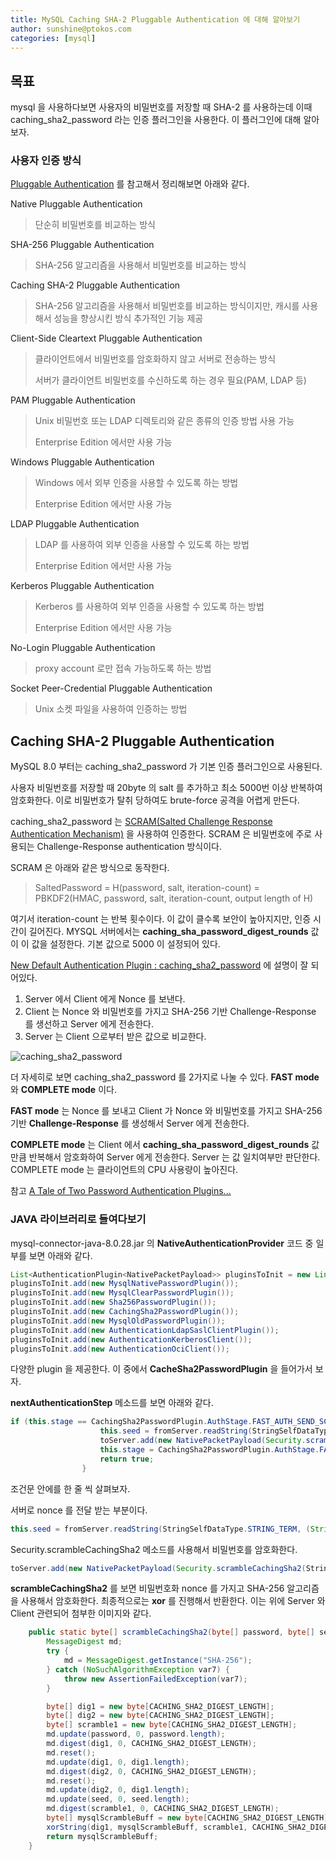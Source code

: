 ```yaml
---
title: MySQL Caching SHA-2 Pluggable Authentication 에 대해 알아보기
author: sunshine@ptokos.com
categories: [mysql]
---
```



## 목표
mysql 을 사용하다보면 사용자의 비밀번호를 저장할 때 SHA-2 를 사용하는데 이때 caching_sha2_password 라는 인증 플러그인을 사용한다. 이 플러그인에 대해 알아보자.

### 사용자 인증 방식
[Pluggable Authentication](https://dev.mysql.com/doc/refman/8.0/en/pluggable-authentication.html) 를 참고해서 정리해보면 아래와 같다.

Native Pluggable Authentication
> 단순히 비밀번호를 비교하는 방식

SHA-256 Pluggable Authentication
> SHA-256 알고리즘을 사용해서 비밀번호를 비교하는 방식

Caching SHA-2 Pluggable Authentication
> SHA-256 알고리즘을 사용해서 비밀번호를 비교하는 방식이지만, 캐시를 사용해서 성능을 향상시킨 방식
> 추가적인 기능 제공

Client-Side Cleartext Pluggable Authentication
> 클라이언트에서 비밀번호를 암호화하지 않고 서버로 전송하는 방식
> 
> 서버가 클라이언트 비밀번호를 수신하도록 하는 경우 필요(PAM, LDAP 등)

PAM Pluggable Authentication
> Unix 비밀번호 또는 LDAP 디렉토리와 같은 종류의 인증 방법 사용 가능
> 
> Enterprise Edition 에서만 사용 가능

Windows Pluggable Authentication
> Windows 에서 외부 인증을 사용할 수 있도록 하는 방법
> 
> Enterprise Edition 에서만 사용 가능

LDAP Pluggable Authentication
> LDAP 를 사용하여 외부 인증을 사용할 수 있도록 하는 방법
> 
> Enterprise Edition 에서만 사용 가능

Kerberos Pluggable Authentication
> Kerberos 를 사용하여 외부 인증을 사용할 수 있도록 하는 방법
> 
> Enterprise Edition 에서만 사용 가능

No-Login Pluggable Authentication
> proxy account 로만 접속 가능하도록 하는 방법

Socket Peer-Credential Pluggable Authentication
> Unix 소켓 파일을 사용하여 인증하는 방법


## Caching SHA-2 Pluggable Authentication
MySQL 8.0 부터는 caching_sha2_password 가 기본 인증 플러그인으로 사용된다.

사용자 비밀번호를 저장할 때 20byte 의 salt 를 추가하고 최소 5000번 이상 반복하여 암호화한다.
이로 비밀번호가 탈취 당하여도 brute-force 공격을 어렵게 만든다.

caching_sha2_password 는 [SCRAM(Salted Challenge Response Authentication Mechanism)](https://en.wikipedia.org/wiki/Salted_Challenge_Response_Authentication_Mechanism) 을 사용하여 인증한다.
SCRAM 은 비밀번호에 주로 사용되는 Challenge-Response authentication 방식이다. 

SCRAM 은 아래와 같은 방식으로 동작한다.
> SaltedPassword = H(password, salt, iteration-count) = PBKDF2(HMAC, password, salt, iteration-count, output length of H)

여기서 iteration-count 는 반복 횟수이다. 이 값이 클수록 보안이 높아지지만, 인증 시간이 길어진다.
MYSQL 서버에서는 **caching_sha_password_digest_rounds** 값이 이 값을 설정한다.
기본 값으로 5000 이 설정되어 있다. 

[New Default Authentication Plugin : caching_sha2_password](https://dev.mysql.com/blog-archive/mysql-8-0-4-new-default-authentication-plugin-caching_sha2_password/) 에 설명이 잘 되어있다.

1. Server 에서 Client 에게 Nonce 를 보낸다.
2. Client 는 Nonce 와 비밀번호를 가지고 SHA-256 기반 Challenge-Response 를 생선하고 Server 에게 전송한다.
3. Server 는 Client 으로부터 받은 값으로 비교한다.

![caching_sha2_password](https://dev.mysql.com/blog-archive/mysqlserverteam/wp-content/uploads/2018/01/fast.jpg)

더 자세히로 보면 caching_sha2_password 를 2가지로 나눌 수 있다.
**FAST mode** 와 **COMPLETE mode** 이다. 

**FAST mode** 는 Nonce 를 보내고 Client 가 Nonce 와 비밀번호를 가지고 SHA-256 기반 **Challenge-Response** 를 생성해서 Server 에게 전송한다.

**COMPLETE mode** 는 Client 에서 **caching_sha_password_digest_rounds** 값만큼 반복해서 암호화하여 Server 에게 전송한다.
Server 는 값 일치여부만 판단한다. COMPLETE mode 는 클라이언트의 CPU 사용량이 높아진다. 

참고 [A Tale of Two Password Authentication Plugins...](https://dev.mysql.com/blog-archive/a-tale-of-two-password-authentication-plugins/)

### JAVA 라이브러리로 들여다보기
mysql-connector-java-8.0.28.jar 의 **NativeAuthenticationProvider** 코드 중 일부를 보면 아래와 같다.

```java
List<AuthenticationPlugin<NativePacketPayload>> pluginsToInit = new LinkedList();
pluginsToInit.add(new MysqlNativePasswordPlugin());
pluginsToInit.add(new MysqlClearPasswordPlugin());
pluginsToInit.add(new Sha256PasswordPlugin());
pluginsToInit.add(new CachingSha2PasswordPlugin());
pluginsToInit.add(new MysqlOldPasswordPlugin());
pluginsToInit.add(new AuthenticationLdapSaslClientPlugin());
pluginsToInit.add(new AuthenticationKerberosClient());
pluginsToInit.add(new AuthenticationOciClient());
```

다양한 plugin 을 제공한다. 이 중에서 **CacheSha2PasswordPlugin** 을 들어가서 보자.

**nextAuthenticationStep** 메소드를 보면 아래와 같다.

```java
if (this.stage == CachingSha2PasswordPlugin.AuthStage.FAST_AUTH_SEND_SCRAMBLE) {
                    this.seed = fromServer.readString(StringSelfDataType.STRING_TERM, (String)null);
                    toServer.add(new NativePacketPayload(Security.scrambleCachingSha2(StringUtils.getBytes(this.password, this.protocol.getServerSession().getCharsetSettings().getPasswordCharacterEncoding()), this.seed.getBytes())));
                    this.stage = CachingSha2PasswordPlugin.AuthStage.FAST_AUTH_READ_RESULT;
                    return true;
                }
```

조건문 안에를 한 줄 씩 살펴보자.

서버로 nonce 를 전달 받는 부분이다.
```java
this.seed = fromServer.readString(StringSelfDataType.STRING_TERM, (String)null); 
```

Security.scrambleCachingSha2 메소드를 사용해서 비밀번호를 암호화한다.

```java
toServer.add(new NativePacketPayload(Security.scrambleCachingSha2(StringUtils.getBytes(this.password, this.protocol.getServerSession().getCharsetSettings().getPasswordCharacterEncoding()), this.seed.getBytes())));
```

**scrambleCachingSha2** 를 보면 비밀번호화 nonce 를 가지고 SHA-256 알고리즘을 사용해서 암호화한다.
최종적으로는 **xor** 를 진행해서 반환한다. 이는 위에 Server 와 Client 관련되어 첨부한 이미지와 같다.

```java
    public static byte[] scrambleCachingSha2(byte[] password, byte[] seed) throws DigestException {
        MessageDigest md;
        try {
            md = MessageDigest.getInstance("SHA-256");
        } catch (NoSuchAlgorithmException var7) {
            throw new AssertionFailedException(var7);
        }

        byte[] dig1 = new byte[CACHING_SHA2_DIGEST_LENGTH];
        byte[] dig2 = new byte[CACHING_SHA2_DIGEST_LENGTH];
        byte[] scramble1 = new byte[CACHING_SHA2_DIGEST_LENGTH];
        md.update(password, 0, password.length);
        md.digest(dig1, 0, CACHING_SHA2_DIGEST_LENGTH);
        md.reset();
        md.update(dig1, 0, dig1.length);
        md.digest(dig2, 0, CACHING_SHA2_DIGEST_LENGTH);
        md.reset();
        md.update(dig2, 0, dig1.length);
        md.update(seed, 0, seed.length);
        md.digest(scramble1, 0, CACHING_SHA2_DIGEST_LENGTH);
        byte[] mysqlScrambleBuff = new byte[CACHING_SHA2_DIGEST_LENGTH];
        xorString(dig1, mysqlScrambleBuff, scramble1, CACHING_SHA2_DIGEST_LENGTH);
        return mysqlScrambleBuff;
    }
```








